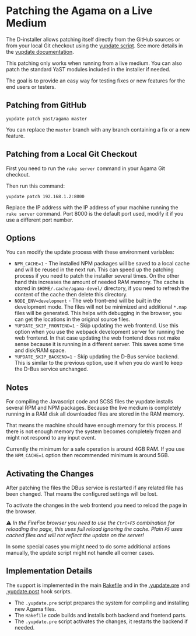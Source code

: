# Patching the Agama on a Live Medium

The D-installer allows patching itself directly from the GitHub sources
or from your local Git checkout using the [yupdate script](
https://github.com/yast/yast-installation/blob/master/bin/yupdate).
See more details in the [yupdate documentation](
https://github.com/yast/yast-installation/blob/master/doc/yupdate.md).

This patching only works when running from a live medium. You can also patch
the standard YaST modules included in the installer if needed.

The goal is to provide an easy way for testing fixes or new features for the
end users or testers.

## Patching from GitHub

```
yupdate patch yast/agama master
```

You can replace the `master` branch with any branch containing a fix or a new feature.

## Patching from a Local Git Checkout

First you need to run the `rake server` command in your Agama Git checkout.

Then run this command:

```
yupdate patch 192.168.1.2:8000
```

Replace the IP address with the IP address of your machine running the
`rake server` command. Port 8000 is the default port used, modify it if you use
a different port number.

## Options

You can modify the update process with these environment variables:

- `NPM_CACHE=1` - The installed NPM packages will be saved to a local cache
  and will be reused in the next run. This can speed up the patching process
  if you need to patch the installer several times. On the other hand this
  increases the amount of needed RAM memory.
  The cache is stored in `$HOME/.cache/agama-devel/` directory,
  if you need to refresh the content of the cache then delete this directory.
- `NODE_ENV=development` - The web front-end will be built in the development
  mode. The files will not be minimized and additional `*.map` files will be
  generated. This helps with debugging in the browser, you can get the locations
  in the original source files.
- `YUPDATE_SKIP_FRONTEND=1` - Skip updating the web frontend. Use this option
  when you use the webpack development server for running the web frontend.
  In that case updating the web frontend does not make sense because it is
  running in a different server. This saves some time and disk/RAM space.
- `YUPDATE_SKIP_BACKEND=1` - Skip updating the D-Bus service backend. This is
  similar to the previous option, use it when you do want to keep the D-Bus
  service unchanged.

## Notes

For compiling the Javascript code and SCSS files the yupdate installs several
RPM and NPM packages. Because the live medium is completely running in a RAM
disk all downloaded files are stored in the RAM memory.

That means the machine should have enough memory for this process. If there
is not enough memory the system becomes completely frozen and might not respond
to any input event.

Currently the minimum for a safe operation is around 4GB RAM. If you use the
`NPM_CACHE=1` option then recommended minimum is around 5GB.

## Activating the Changes

After patching the files the DBus service is restarted if any related file
has been changed. That means the configured settings will be lost.

To activate the changes in the web frontend you need to reload the page in the
browser.

:warning: *In the FireFox browser you need to use the `Ctrl+F5` combination
for reloading the page, this uses full reload ignoring the cache. Plain `F5`
uses cached files and will not reflect the update on the server!*

In some special cases you might need to do some additional actions manually,
the update script might not handle all corner cases.

## Implementation Details

The support is implemented in the main [Rakefile](../Rakefile) and in the
[.yupdate.pre](../.yupdate.pre) and [.yupdate.post](../.yupdate.post) hook
scripts.

- The `.yupdate.pre` script prepares the system for compiling and installing
  new Agama files.
- The `Rakefile` code builds and installs both backend and frontend parts.
- The `.yupdate.pre` script activates the changes, it restarts the backend if needed.
